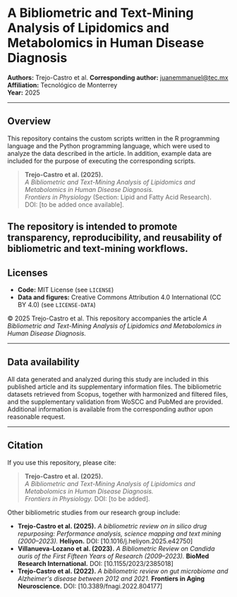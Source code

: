 # A Bibliometric and Text-Mining Analysis of Lipidomics and Metabolomics in Human Disease Diagnosis
 
**Authors:** Trejo-Castro et al.
**Corresponding author:** <juanemmanuel@tec.mx> 
**Affiliation:** Tecnológico de Monterrey  
**Year:** 2025

---

## Overview

This repository contains the custom scripts written in the R programming language and the Python programming language, which were used to analyze the data described in the article. In addition, example data are included for the purpose of executing the corresponding scripts.

> **Trejo-Castro et al. (2025).**  
> *A Bibliometric and Text-Mining Analysis of Lipidomics and Metabolomics in Human Disease Diagnosis.*  
> *Frontiers in Physiology* (Section: Lipid and Fatty Acid Research).  
> DOI: [to be added once available].

The repository is intended to promote **transparency**, **reproducibility**, and **reusability** of bibliometric and text-mining workflows.
---

## Licenses

- **Code:** MIT License (see `LICENSE`)
- **Data and figures:** Creative Commons Attribution 4.0 International (CC BY 4.0) (see `LICENSE-DATA`)

© 2025 Trejo-Castro et al. This repository accompanies the article
*A Bibliometric and Text-Mining Analysis of Lipidomics and Metabolomics in Human Disease Diagnosis.*

---

## Data availability

All data generated and analyzed during this study are included in this published article and its supplementary information files. The bibliometric datasets retrieved from Scopus, together with harmonized and filtered files, and the supplementary validation from WoSCC and PubMed are provided. Additional information is available from the corresponding author upon reasonable request. 

---
## Citation

If you use this repository, please cite:

> **Trejo-Castro et al. (2025).**  
> *A Bibliometric and Text-Mining Analysis of Lipidomics and Metabolomics in Human Disease Diagnosis.*  
> *Frontiers in Physiology.* DOI: [to be added].

Other bibliometric studies from our research group include:

- **Trejo-Castro et al. (2025).** *A bibliometric review on in silico drug repurposing: Performance analysis, science mapping and text mining (2000–2023).* **Heliyon.** DOI: [10.1016/j.heliyon.2025.e42750]  
- **Villanueva-Lozano et al. (2023).** *A Bibliometric Review on Candida auris of the First Fifteen Years of Research (2009–2023).* **BioMed Research International.** DOI: [10.1155/2023/2385018]  
- **Trejo-Castro et al. (2022).** *A bibliometric review on gut microbiome and Alzheimer's disease between 2012 and 2021.* **Frontiers in Aging Neuroscience.** DOI: [10.3389/fnagi.2022.804177]


